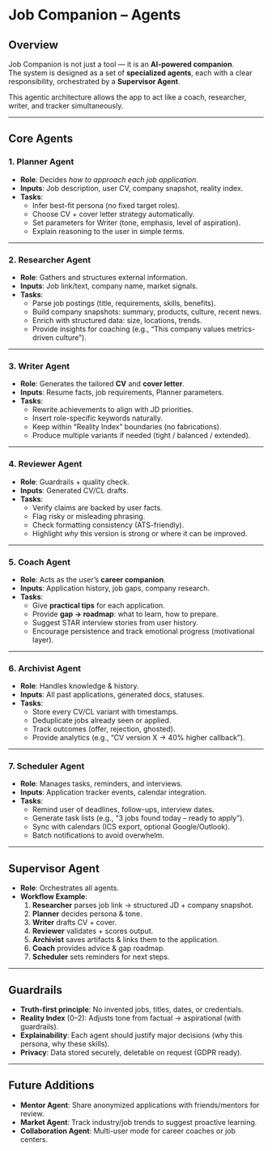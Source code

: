 # Job Companion – Agents

## Overview

Job Companion is not just a tool — it is an **AI-powered companion**.  
The system is designed as a set of **specialized agents**, each with a clear responsibility, orchestrated by a **Supervisor Agent**.

This agentic architecture allows the app to act like a coach, researcher, writer, and tracker simultaneously.

---

## Core Agents

### 1. **Planner Agent**

- **Role**: Decides _how to approach each job application_.
- **Inputs**: Job description, user CV, company snapshot, reality index.
- **Tasks**:
  - Infer best-fit persona (no fixed target roles).
  - Choose CV + cover letter strategy automatically.
  - Set parameters for Writer (tone, emphasis, level of aspiration).
  - Explain reasoning to the user in simple terms.

---

### 2. **Researcher Agent**

- **Role**: Gathers and structures external information.
- **Inputs**: Job link/text, company name, market signals.
- **Tasks**:
  - Parse job postings (title, requirements, skills, benefits).
  - Build company snapshots: summary, products, culture, recent news.
  - Enrich with structured data: size, locations, trends.
  - Provide insights for coaching (e.g., “This company values metrics-driven culture”).

---

### 3. **Writer Agent**

- **Role**: Generates the tailored **CV** and **cover letter**.
- **Inputs**: Resume facts, job requirements, Planner parameters.
- **Tasks**:
  - Rewrite achievements to align with JD priorities.
  - Insert role-specific keywords naturally.
  - Keep within “Reality Index” boundaries (no fabrications).
  - Produce multiple variants if needed (tight / balanced / extended).

---

### 4. **Reviewer Agent**

- **Role**: Guardrails + quality check.
- **Inputs**: Generated CV/CL drafts.
- **Tasks**:
  - Verify claims are backed by user facts.
  - Flag risky or misleading phrasing.
  - Check formatting consistency (ATS-friendly).
  - Highlight _why_ this version is strong or where it can be improved.

---

### 5. **Coach Agent**

- **Role**: Acts as the user’s **career companion**.
- **Inputs**: Application history, job gaps, company research.
- **Tasks**:
  - Give **practical tips** for each application.
  - Provide **gap → roadmap**: what to learn, how to prepare.
  - Suggest STAR interview stories from user history.
  - Encourage persistence and track emotional progress (motivational layer).

---

### 6. **Archivist Agent**

- **Role**: Handles knowledge & history.
- **Inputs**: All past applications, generated docs, statuses.
- **Tasks**:
  - Store every CV/CL variant with timestamps.
  - Deduplicate jobs already seen or applied.
  - Track outcomes (offer, rejection, ghosted).
  - Provide analytics (e.g., “CV version X → 40% higher callback”).

---

### 7. **Scheduler Agent**

- **Role**: Manages tasks, reminders, and interviews.
- **Inputs**: Application tracker events, calendar integration.
- **Tasks**:
  - Remind user of deadlines, follow-ups, interview dates.
  - Generate task lists (e.g., “3 jobs found today – ready to apply”).
  - Sync with calendars (ICS export, optional Google/Outlook).
  - Batch notifications to avoid overwhelm.

---

## Supervisor Agent

- **Role**: Orchestrates all agents.
- **Workflow Example**:
  1. **Researcher** parses job link → structured JD + company snapshot.
  2. **Planner** decides persona & tone.
  3. **Writer** drafts CV + cover.
  4. **Reviewer** validates + scores output.
  5. **Archivist** saves artifacts & links them to the application.
  6. **Coach** provides advice & gap roadmap.
  7. **Scheduler** sets reminders for next steps.

---

## Guardrails

- **Truth-first principle**: No invented jobs, titles, dates, or credentials.
- **Reality Index** (0–2): Adjusts tone from factual → aspirational (with guardrails).
- **Explainability**: Each agent should justify major decisions (why this persona, why these skills).
- **Privacy**: Data stored securely, deletable on request (GDPR ready).

---

## Future Additions

- **Mentor Agent**: Share anonymized applications with friends/mentors for review.
- **Market Agent**: Track industry/job trends to suggest proactive learning.
- **Collaboration Agent**: Multi-user mode for career coaches or job centers.
